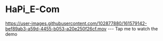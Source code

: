 # HaPi_E-Com


https://user-images.githubusercontent.com/102877880/161579142-bef89ab3-a59d-4455-b053-a20e250f26cf.mov   --- Tap me to watch the demo

